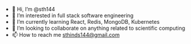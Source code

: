 - 👋 Hi, I’m @sth144
- 👀 I’m interested in full stack software engineering
- 🌱 I’m currently learning React, Redis, MongoDB, Kubernetes
- 💞️ I’m looking to collaborate on anything related to scientific computing
- 📫 How to reach me sthinds144@gmail.com

<!---
sth144/sth144 is a ✨ special ✨ repository because its `README.md` (this file) appears on your GitHub profile.
You can click the Preview link to take a look at your changes.
--->

